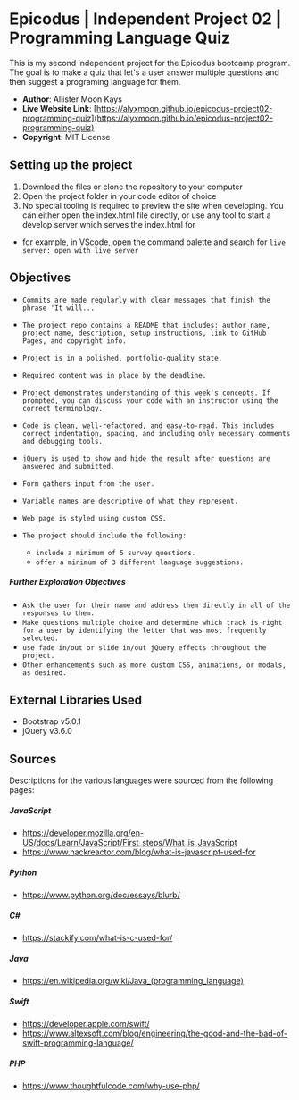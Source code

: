 # Epicodus | Independent Project 02 | Programming Language Quiz

This is my second independent project for the Epicodus bootcamp program. The goal is to make a quiz that let's a user answer multiple questions and then suggest a programing language for them.

- **Author**: Allister Moon Kays
- **Live Website Link**: [https://alyxmoon.github.io/epicodus-project02-programming-quiz](https://alyxmoon.github.io/epicodus-project02-programming-quiz)
- **Copyright**: MIT License

## Setting up the project
1. Download the files or clone the repository to your computer
2. Open the project folder in your code editor of choice
3. No special tooling is required to preview the site when developing. You can either open the index.html file directly, or use any tool to start a develop server which serves the index.html for
  - for example, in VScode, open the command palette and search for `live server: open with live server`

## Objectives
- `Commits are made regularly with clear messages that finish the phrase 'It will...`
- `The project repo contains a README that includes: author name, project name, description, setup instructions, link to GitHub Pages, and copyright info.`
- `Project is in a polished, portfolio-quality state.`
- `Required content was in place by the deadline.`
- `Project demonstrates understanding of this week's concepts. If prompted, you can discuss your code with an instructor using the correct terminology.`
- `Code is clean, well-refactored, and easy-to-read. This includes correct indentation, spacing, and including only necessary comments and debugging tools.`
- `jQuery is used to show and hide the result after questions are answered and submitted.`
- `Form gathers input from the user.`
- `Variable names are descriptive of what they represent.`
- `Web page is styled using custom CSS.`

- `The project should include the following:`
  - `include a minimum of 5 survey questions.`
  - `offer a minimum of 3 different language suggestions.`

##### Further Exploration Objectives
- `Ask the user for their name and address them directly in all of the responses to them.`
- `Make questions multiple choice and determine which track is right for a user by identifying the letter that was most frequently selected.`
- `use fade in/out or slide in/out jQuery effects throughout the project.`
- `Other enhancements such as more custom CSS, animations, or modals, as desired.`

## External Libraries Used
- Bootstrap v5.0.1
- jQuery v3.6.0

## Sources

Descriptions for the various languages were sourced from the following pages:

##### JavaScript
- https://developer.mozilla.org/en-US/docs/Learn/JavaScript/First_steps/What_is_JavaScript
- https://www.hackreactor.com/blog/what-is-javascript-used-for

##### Python
- https://www.python.org/doc/essays/blurb/

##### C#
- https://stackify.com/what-is-c-used-for/

##### Java
- https://en.wikipedia.org/wiki/Java_(programming_language)

##### Swift
- https://developer.apple.com/swift/
- https://www.altexsoft.com/blog/engineering/the-good-and-the-bad-of-swift-programming-language/

##### PHP
- https://www.thoughtfulcode.com/why-use-php/